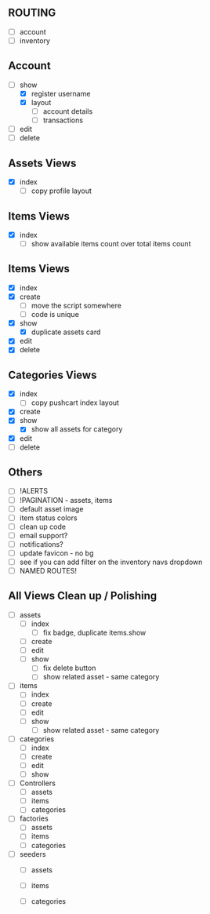 ## ROUTING
- [ ] account
- [ ] inventory

## Account
- [ ] show
    - [x] register username
    - [x] layout
        - [ ] account details
        - [ ] transactions
- [ ] edit
- [ ] delete

## Assets Views
- [x] index
    - [ ] copy profile layout

## Items Views
- [x] index
    - [ ] show available items count over total items count

## Items Views

- [x] index
- [x] create
    - [ ] move the script somewhere
    - [ ] code is unique
- [x] show
    - [x] duplicate assets card
- [x] edit
- [x] delete

## Categories Views

- [x] index
    - [ ] copy pushcart index layout
- [x] create
- [x] show
    - [x] show all assets for category
- [x] edit
- [ ] delete

## Others

- [ ] !ALERTS
- [ ] !PAGINATION - assets, items
- [ ] default asset image
- [ ] item status colors
- [ ] clean up code
- [ ] email support?
- [ ] notifications?
- [ ] update favicon - no bg
- [ ] see if you can add filter on the inventory navs dropdown
- [ ] NAMED ROUTES!

## All Views Clean up / Polishing

- [ ] assets
    - [ ] index
        - [ ] fix badge, duplicate items.show
    - [ ] create
    - [ ] edit
    - [ ] show
        - [ ] fix delete button
        - [ ] show related asset - same category

- [ ] items
    - [ ] index
    - [ ] create
    - [ ] edit
    - [ ] show
        - [ ] show related asset - same category

- [ ] categories
    - [ ] index
    - [ ] create
    - [ ] edit
    - [ ] show

- [ ] Controllers
    - [ ] assets
    - [ ] items
    - [ ] categories

- [ ] factories
    - [ ] assets
    - [ ] items
    - [ ] categories

- [ ] seeders
    - [ ] assets
    - [ ] items
    - [ ] categories


